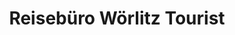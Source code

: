 ---
title: "Reisebüro Wörlitz Tourist"
url: /werder-havel/reisebuero-woerlitz-tourist/
shop: Reisebüro
---